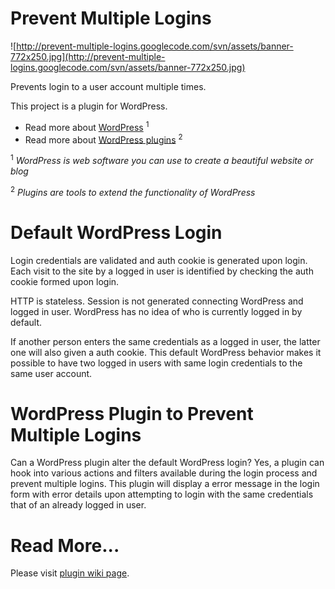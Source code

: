 # Prevent Multiple Logins #

![http://prevent-multiple-logins.googlecode.com/svn/assets/banner-772x250.jpg](http://prevent-multiple-logins.googlecode.com/svn/assets/banner-772x250.jpg)

Prevents login to a user account multiple times.

This project is a plugin for WordPress.

  * Read more about [WordPress](http://wordpress.org/) <sup>1</sup>
  * Read more about [WordPress plugins](http://codex.wordpress.org/Plugins) <sup>2</sup>

<sup>1</sup> _WordPress is web software you can use to create a beautiful website or blog_

<sup>2</sup> _Plugins are tools to extend the functionality of WordPress_

# Default WordPress Login #

Login credentials are validated and auth cookie is generated upon login. Each visit to the site by a logged in user is identified by checking the auth cookie formed upon login.

HTTP is stateless. Session is not generated connecting WordPress and logged in user. WordPress has no idea of who is currently logged in by default.

If another person enters the same credentials as a logged in user, the latter one will also given a auth cookie. This default WordPress behavior makes it possible to have two logged in users with same login credentials to the same user account.

# WordPress Plugin to Prevent Multiple Logins #

Can a WordPress plugin alter the default WordPress login? Yes, a plugin can hook into various actions and filters available during the login process and prevent multiple logins. This plugin will display a error message in the login form with error details upon attempting to login with the same credentials that of an already logged in user.

# Read More... #

Please visit [plugin wiki page](pluginIntroduction#How_This_Plugin_Works.md).